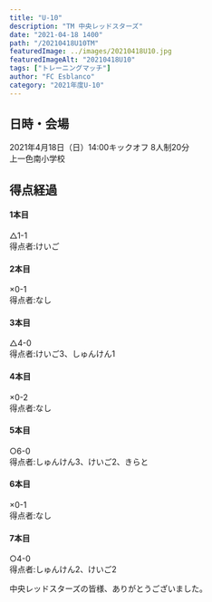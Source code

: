 ```yaml
---
title: "U-10"
description: "TM 中央レッドスターズ"
date: "2021-04-18 1400"
path: "/20210418U10TM"
featuredImage: ../images/20210418U10.jpg
featuredImageAlt: "20210418U10"
tags: ["トレーニングマッチ"]
author: "FC Esblanco"
category: "2021年度U-10"
---
```


## 日時・会場

2021年4月18日（日）14:00キックオフ 8人制20分<br>
上一色南小学校

## 得点経過

#### 1本目
△1-1  
得点者:けいご

#### 2本目
×0-1  
得点者:なし

#### 3本目
△4-0  
得点者:けいご3、しゅんけん1

#### 4本目
×0-2  
得点者:なし

#### 5本目
○6-0  
得点者:しゅんけん3、けいご2、きらと

#### 6本目
×0-1  
得点者:なし

#### 7本目
○4-0  
得点者:しゅんけん2、けいご2

中央レッドスターズの皆様、ありがとうございました。
